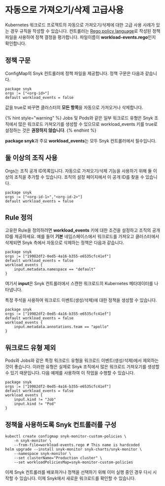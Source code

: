 # 자동으로 가져오기/삭제 고급사용

Kubernetes 워크로드 프로젝트의 자동으로 가져오기/삭제에 대한 고급 사용 사례가 있는 경우 규칙을 작성할 수 있습니다. 컨트롤러는 [Rego policy language](https://www.openpolicyagent.org/docs/latest/policy-language/)로 작성된 정책 파일을 사용하여 정책 결정을 평가합니다. 파일이름이 **workload-events.rego**인지 확인합니다.

## 정책 구문

ConfigMap의 Snyk 컨트롤러에 정책 파일을 제공합니다. 정책 구문은 다음과 같습니다.

```
package snyk
orgs := ["<org-id>"]
default workload_events = false
```

값을 true로 바꾸면 클러스터의 **모든 항목**을 자동으로 가져오거나 삭제합니다.

{% hint style="warning" %}
Jobs 및 Pods와 같은 일부 워크로드 유형은 Snyk 조직에서 많은 워크로드 가져오기를 생성할 수 있으므로 workload\_events 키를 true로 설정하는 것은 **권장하지 않습니다**.
{% endhint %}

**package snyk**과 주요 **workload\_events**는 모두 Snyk 컨트롤러에서 필수입니다.

## 둘 이상의 조직 사용

Orgs는 조직 공개 ID목록입니다. 자동으로 가져오기/삭제 기능을 사용하기 위해 둘 이상의 조직을 추가할 수 있습니다. 조직의 설정 페이지에서 이 공개 ID를 찾을 수 있습니다.

```
package snyk
orgs := ["<org-id-1>","<org-id-2>"]
default workload_events = false
```

## Rule 정의

고유한 Rule을 정의하려면 **workload\_events** 키에 대한 조건을 설정하고 조직의 공개 ID를 제공하세요. 예를 들어 **기본** 네임스페이스에서 워크로드를 가져오고 클러스터에서 삭제되면 Snyk 측에서 자동으로 삭제하는 정책은 다음과 같습니다.

```
package snyk
orgs := ["19982df2-0ed5-4a16-b355-e6535cfc41ef"]
default workload_events = false
workload_events {
    input.metadata.namespace == "default"
}
```

여기서 **input**은 Snyk 컨트롤러에서 스캔한 워크로드의 Kubernetes 메타데이터를 나타냅니다.

특정 주석을 사용하여 워크로드 이벤트(생성/삭제)에 대한 정책을 생성할 수 있습니다.

```
package snyk
orgs := ["19982df2-0ed5-4a16-b355-e6535cfc41ef"]
default workload_events = false
workload_events {
    input.metadata.annotations.team == "apollo"
}
```

## 워크로드 유형 제외

Pods와 Jobs와 같은 특정 워크로드 유형을 워크로드 이벤트(생성/삭제)에서 제외하는 것이 좋습니다. 이러한 유형은 실제로 Snyk 조직에서 많은 워크로드 가져오기를 생성할 수 있기 때문입니다. 다음 예제를 사용하여 이 작업을 수행할 수 있습니다.

```
package snyk
orgs := ["19982df2-0ed5-4a16-b355-e6535cfc41ef"]
default workload_events = false
workload_events {
    input.kind != "Job"
    input.kind != "Pod"
}
```

## 정책을 사용하도록 Snyk 컨트롤러를 구성

```
kubectl create configmap snyk-monitor-custom-policies \
    -n snyk-monitor \
    --from-file=workload-events.rego # This name is hardcoded
helm upgrade --install snyk-monitor snyk-charts/snyk-monitor \
    --namespace snyk-monitor \
    --set clusterName="Production cluster" \
    --set workloadPoliciesMap=snyk-monitor-custom-policies
```

이제 Snyk 컨트롤러를 배포하거나 정책을 선택하기 위해 이미 실행 중인 경우 다시 시작할 수 있습니다. 이제 Snyk에서 새로운 워크로드를 확인할 수 있습니다.

